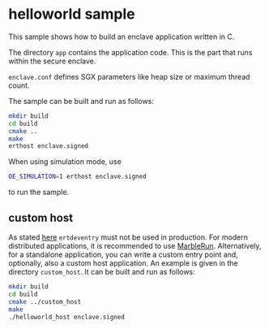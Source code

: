 # helloworld sample
This sample shows how to build an enclave application written in C.

The directory `app` contains the application code. This is the part that runs within the secure enclave.

`enclave.conf` defines SGX parameters like heap size or maximum thread count.

The sample can be built and run as follows:
```sh
mkdir build
cd build
cmake ..
make
erthost enclave.signed
```
When using simulation mode, use
```sh
OE_SIMULATION=1 erthost enclave.signed
```
to run the sample.
## custom host
As stated [here](../README.md#erthost) `ertdeventry` must not be used in production. For modern distributed applications, it is recommended to use [MarbleRun](../README.md#marblerun). Alternatively, for a standalone application, you can write a custom entry point and, optionally, also a custom host application. An example is given in the directory `custom_host`. It can be built and run as follows:
```sh
mkdir build
cd build
cmake ../custom_host
make
./helloworld_host enclave.signed
```
